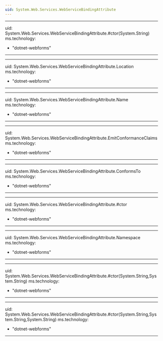 ```yaml
---
uid: System.Web.Services.WebServiceBindingAttribute
---
```


---
uid: System.Web.Services.WebServiceBindingAttribute.#ctor(System.String)
ms.technology: 
  - "dotnet-webforms"
---

---
uid: System.Web.Services.WebServiceBindingAttribute.Location
ms.technology: 
  - "dotnet-webforms"
---

---
uid: System.Web.Services.WebServiceBindingAttribute.Name
ms.technology: 
  - "dotnet-webforms"
---

---
uid: System.Web.Services.WebServiceBindingAttribute.EmitConformanceClaims
ms.technology: 
  - "dotnet-webforms"
---

---
uid: System.Web.Services.WebServiceBindingAttribute.ConformsTo
ms.technology: 
  - "dotnet-webforms"
---

---
uid: System.Web.Services.WebServiceBindingAttribute.#ctor
ms.technology: 
  - "dotnet-webforms"
---

---
uid: System.Web.Services.WebServiceBindingAttribute.Namespace
ms.technology: 
  - "dotnet-webforms"
---

---
uid: System.Web.Services.WebServiceBindingAttribute.#ctor(System.String,System.String)
ms.technology: 
  - "dotnet-webforms"
---

---
uid: System.Web.Services.WebServiceBindingAttribute.#ctor(System.String,System.String,System.String)
ms.technology: 
  - "dotnet-webforms"
---
